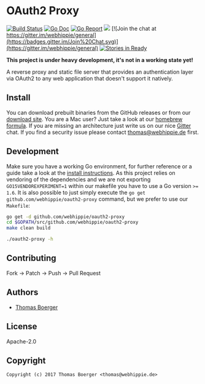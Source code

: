 # OAuth2 Proxy

[![Build Status](http://github.dronehippie.de/api/badges/webhippie/oauth2-proxy/status.svg)](http://github.dronehippie.de/webhippie/oauth2-proxy)
[![Go Doc](https://godoc.org/github.com/webhippie/oauth2-proxy?status.svg)](http://godoc.org/github.com/webhippie/oauth2-proxy)
[![Go Report](http://goreportcard.com/badge/github.com/webhippie/oauth2-proxy)](http://goreportcard.com/report/github.com/webhippie/oauth2-proxy)
[![](https://images.microbadger.com/badges/image/tboerger/oauth2-proxy.svg)](http://microbadger.com/images/tboerger/oauth2-proxy "Get your own image badge on microbadger.com")
[![Join the chat at https://gitter.im/webhippie/general](https://badges.gitter.im/Join%20Chat.svg)](https://gitter.im/webhippie/general)
[![Stories in Ready](https://badge.waffle.io/webhippie/oauth2-proxy.svg?label=ready&title=Ready)](http://waffle.io/webhippie/oauth2-proxy)

**This project is under heavy development, it's not in a working state yet!**

A reverse proxy and static file server that provides an authentication layer via OAuth2 to any web application that doesn't support it natively.


## Install

You can download prebuilt binaries from the GitHub releases or from our [download site](http://dl.webhippie.de/misc/oauth2-proxy). You are a Mac user? Just take a look at our [homebrew formula](https://github.com/webhippie/homebrew-webhippie). If you are missing an architecture just write us on our nice [Gitter](https://gitter.im/webhippie/general) chat. If you find a security issue please contact thomas@webhippie.de first.


## Development

Make sure you have a working Go environment, for further reference or a guide take a look at the [install instructions](http://golang.org/doc/install.html). As this project relies on vendoring of the dependencies and we are not exporting `GO15VENDOREXPERIMENT=1` within our makefile you have to use a Go version `>= 1.6`. It is also possible to just simply execute the `go get github.com/webhippie/oauth2-proxy` command, but we prefer to use our `Makefile`:

```bash
go get -d github.com/webhippie/oauth2-proxy
cd $GOPATH/src/github.com/webhippie/oauth2-proxy
make clean build

./oauth2-proxy -h
```


## Contributing

Fork -> Patch -> Push -> Pull Request


## Authors

* [Thomas Boerger](https://github.com/tboerger)


## License

Apache-2.0


## Copyright

```
Copyright (c) 2017 Thomas Boerger <thomas@webhippie.de>
```
